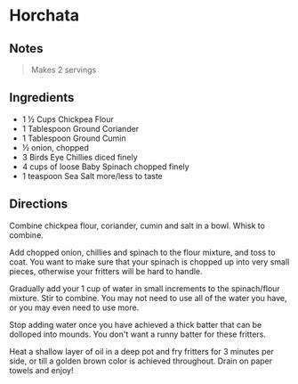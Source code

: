 # Horchata

## Notes

> Makes 2 servings

## Ingredients

- 1 &#189; Cups Chickpea Flour
- 1 Tablespoon Ground Coriander
- 1 Tablespoon Ground Cumin
- &#189; onion, chopped
- 3 Birds Eye Chillies diced finely
- 4 cups of loose Baby Spinach chopped finely
- 1 teaspoon Sea Salt more/less to taste

## Directions

Combine chickpea flour, coriander, cumin and salt in a bowl. Whisk to combine.

Add chopped onion, chillies and spinach to the flour mixture, and toss to coat. You want to make sure that your spinach is chopped up into very small pieces, otherwise your fritters will be hard to handle.

Gradually add your 1 cup of water in small increments to the spinach/flour mixture. Stir to combine. You may not need to use all of the water you have, or you may even need to use more.

Stop adding water once you have achieved a thick batter that can be dolloped into mounds. You don't want a runny batter for these fritters.

Heat a shallow layer of oil in a deep pot and fry fritters for 3 minutes per side, or till a golden brown color is achieved throughout. Drain on paper towels and enjoy!
